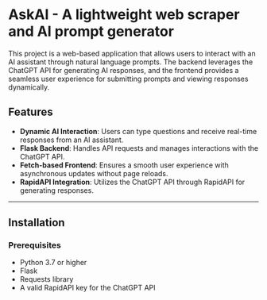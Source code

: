# AskAI - A lightweight web scraper and AI prompt generator

This project is a web-based application that allows users to interact with an AI assistant through natural language prompts. The backend leverages the ChatGPT API for generating AI responses, and the frontend provides a seamless user experience for submitting prompts and viewing responses dynamically.

## Features

- **Dynamic AI Interaction**: Users can type questions and receive real-time responses from an AI assistant.
- **Flask Backend**: Handles API requests and manages interactions with the ChatGPT API.
- **Fetch-based Frontend**: Ensures a smooth user experience with asynchronous updates without page reloads.
- **RapidAPI Integration**: Utilizes the ChatGPT API through RapidAPI for generating responses.

---

## Installation

### Prerequisites

- Python 3.7 or higher
- Flask
- Requests library
- A valid RapidAPI key for the ChatGPT API
